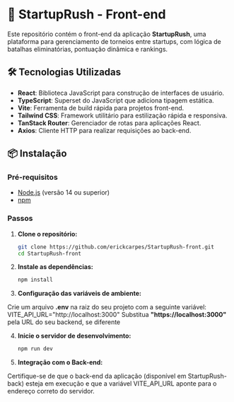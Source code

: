 # 🚀 StartupRush - Front-end

Este repositório contém o front-end da aplicação **StartupRush**, uma plataforma para gerenciamento de torneios entre startups, com lógica de batalhas eliminatórias, pontuação dinâmica e rankings.

## 🛠️ Tecnologias Utilizadas

- **React**: Biblioteca JavaScript para construção de interfaces de usuário.
- **TypeScript**: Superset do JavaScript que adiciona tipagem estática.
- **Vite**: Ferramenta de build rápida para projetos front-end.
- **Tailwind CSS**: Framework utilitário para estilização rápida e responsiva.
- **TanStack Router**: Gerenciador de rotas para aplicações React.
- **Axios**: Cliente HTTP para realizar requisições ao back-end.

## 📦 Instalação

### Pré-requisitos

- [Node.js](https://nodejs.org/) (versão 14 ou superior)
- [npm](https://www.npmjs.com/)

### Passos

1. **Clone o repositório:**

   ```bash
   git clone https://github.com/erickcarpes/StartupRush-front.git
   cd StartupRush-front

2. **Instale as dependências:**

   ```bash
   npm install

3. **Configuração das variáveis de ambiente:**

  Crie um arquivo **.env** na raiz do seu projeto com a seguinte variável:
  VITE_API_URL="http://localhost:3000"
  Substitua **"https://localhost:3000"** pela URL do seu backend, se diferente

4. **Inicie o servidor de desenvolvimento:**

   ```bash
   npm run dev

5. **Integração com o Back-end:**
  
  Certifique-se de que o back-end da aplicação (disponível em StartupRush-back) esteja em execução e que a variável VITE_API_URL aponte para o endereço correto do servidor.